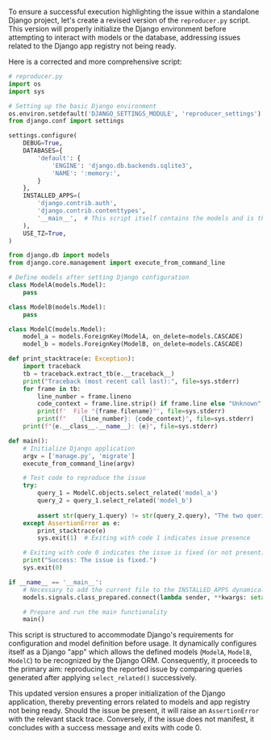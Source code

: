 To ensure a successful execution highlighting the issue within a standalone Django project, let's create a revised version of the `reproducer.py` script. This version will properly initialize the Django environment before attempting to interact with models or the database, addressing issues related to the Django app registry not being ready.

Here is a corrected and more comprehensive script:

```python
# reproducer.py
import os
import sys

# Setting up the basic Django environment
os.environ.setdefault('DJANGO_SETTINGS_MODULE', 'reproducer_settings')
from django.conf import settings

settings.configure(
    DEBUG=True,
    DATABASES={
        'default': {
            'ENGINE': 'django.db.backends.sqlite3',
            'NAME': ':memory:',
        }
    },
    INSTALLED_APPS=(
        'django.contrib.auth',
        'django.contrib.contenttypes',
        '__main__',  # This script itself contains the models and is thus treated as an app
    ),
    USE_TZ=True,
)

from django.db import models
from django.core.management import execute_from_command_line

# Define models after setting Django configuration
class ModelA(models.Model):
    pass

class ModelB(models.Model):
    pass

class ModelC(models.Model):
    model_a = models.ForeignKey(ModelA, on_delete=models.CASCADE)
    model_b = models.ForeignKey(ModelB, on_delete=models.CASCADE)

def print_stacktrace(e: Exception):
    import traceback
    tb = traceback.extract_tb(e.__traceback__)
    print("Traceback (most recent call last):", file=sys.stderr)
    for frame in tb:
        line_number = frame.lineno
        code_context = frame.line.strip() if frame.line else "Unknown"
        print(f'  File "{frame.filename}"', file=sys.stderr)
        print(f"    {line_number}: {code_context}", file=sys.stderr)
    print(f"{e.__class__.__name__}: {e}", file=sys.stderr)

def main():
    # Initialize Django application
    argv = ['manage.py', 'migrate']
    execute_from_command_line(argv)

    # Test code to reproduce the issue
    try:
        query_1 = ModelC.objects.select_related('model_a')
        query_2 = query_1.select_related('model_b')
        
        assert str(query_1.query) != str(query_2.query), "The two queries are the same but should be different"
    except AssertionError as e:
        print_stacktrace(e)
        sys.exit(1)  # Exiting with code 1 indicates issue presence

    # Exiting with code 0 indicates the issue is fixed (or not present)
    print("Success: The issue is fixed.")
    sys.exit(0)

if __name__ == '__main__':
    # Necessary to add the current file to the INSTALLED_APPS dynamically
    models.signals.class_prepared.connect(lambda sender, **kwargs: setattr(sender._meta, 'app_label', '__main__'), weak=False)

    # Prepare and run the main functionality
    main()
```

This script is structured to accommodate Django's requirements for configuration and model definition before usage. It dynamically configures itself as a Django "app" which allows the defined models (`ModelA`, `ModelB`, `ModelC`) to be recognized by the Django ORM. Consequently, it proceeds to the primary aim: reproducing the reported issue by comparing queries generated after applying `select_related()` successively.

This updated version ensures a proper initialization of the Django application, thereby preventing errors related to models and app registry not being ready. Should the issue be present, it will raise an `AssertionError` with the relevant stack trace. Conversely, if the issue does not manifest, it concludes with a success message and exits with code 0.